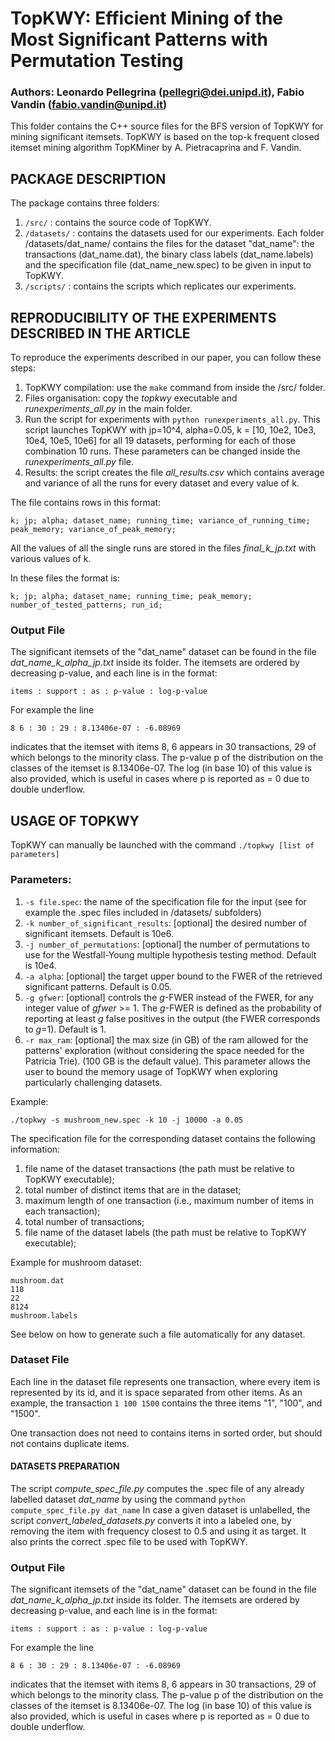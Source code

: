 # TopKWY: Efficient Mining of the Most Significant Patterns with Permutation Testing
### Authors: Leonardo Pellegrina (pellegri@dei.unipd.it), Fabio Vandin (fabio.vandin@unipd.it)

This folder contains the C++ source files for the BFS version of TopKWY for mining significant itemsets.
TopKWY is based on the top-k frequent closed itemset mining algorithm TopKMiner by A. Pietracaprina and F. Vandin. 

## PACKAGE DESCRIPTION

The package contains three folders:

1. `/src/` : contains the source code of TopKWY.
2. `/datasets/` : contains the datasets used for our experiments. Each folder /datasets/dat_name/ contains the files for the dataset "dat_name": the transactions (dat_name.dat), the binary class labels (dat_name.labels) and the specification file (dat_name_new.spec) to be given in input to TopKWY.
3. `/scripts/` : contains the scripts which replicates our experiments.


## REPRODUCIBILITY OF THE EXPERIMENTS DESCRIBED IN THE ARTICLE

To reproduce the experiments described in our paper, you can follow these steps:
1. TopKWY compilation: use the `make` command from inside the /src/ folder.
2. Files organisation: copy the *topkwy* executable and *runexperiments_all.py* in the main folder.
3. Run the script for experiments with `python runexperiments_all.py`. This script launches TopKWY with jp=10^4, alpha=0.05, k = [10, 10e2, 10e3, 10e4, 10e5, 10e6] for all 19 datasets, performing for each of those combination 10 runs. These parameters can be changed inside the *runexperiments_all.py* file.
4. Results: the script creates the file *all_results.csv* which contains average and variance of all the runs for every dataset and every value of k.


The file contains rows in this format:

```
k; jp; alpha; dataset_name; running_time; variance_of_running_time; peak_memory; variance_of_peak_memory;
```

All the values of all the single runs are stored in the files *final_k_jp.txt* with various values of k.

In these files the format is:
```
k; jp; alpha; dataset_name; running_time; peak_memory; number_of_tested_patterns; run_id;
```

### Output File

The significant itemsets of the "dat_name" dataset can be found in the file *dat_name_k_alpha_jp.txt* inside its folder. The itemsets are ordered by decreasing p-value, and each line is in the format:
```
items : support : as : p-value : log-p-value
```
For example the line
```
8 6 : 30 : 29 : 8.13406e-07 : -6.08969
```
indicates that the itemset with items 8, 6 appears in 30 transactions, 29 of which belongs to the minority class. The p-value p of the distribution on the classes of the itemset is 8.13406e-07. The log (in base 10) of this value is also provided, which is useful in cases where p is reported as = 0 due to double underflow.


## USAGE OF TOPKWY

TopKWY can manually be launched with the command `./topkwy [list of parameters]`


### Parameters:

1. `-s file.spec`: the name of the specification file for the input (see for example the .spec files included in /datasets/ subfolders)
2. `-k number_of_significant_results`: [optional] the desired number of significant itemsets. Default is 10e6.
3. `-j number_of_permutations`: [optional] the number of permutations to use for the Westfall-Young multiple hypothesis testing method. Default is 10e4.
4. `-a alpha`: [optional] the target upper bound to the FWER of the retrieved significant patterns. Default is 0.05.
5. `-g gfwer`: [optional] controls the *g*-FWER instead of the FWER, for any integer value of *gfwer* >= 1. The *g*-FWER is defined as the probability of reporting at least *g* false positives in the output (the FWER corresponds to *g*=1). Default is 1.
6. `-r max_ram`: [optional] the max size (in GB) of the ram allowed for the patterns' exploration (without considering the space needed for the Patricia Trie). (100 GB is the default value). This parameter allows the user to bound the memory usage of TopKWY when exploring particularly challenging datasets.

Example:
```
./topkwy -s mushroom_new.spec -k 10 -j 10000 -a 0.05
```

The specification file for the corresponding dataset contains the following information:
1. file name of the dataset transactions (the path must be relative to TopKWY executable);
2. total number of distinct items that are in the dataset;
3. maximum length of one transaction (i.e., maximum number of items in each transaction);
4. total number of transactions;
5. file name of the dataset labels (the path must be relative to TopKWY executable);

Example for mushroom dataset:
```
mushroom.dat
118
22
8124
mushroom.labels
```
See below on how to generate such a file automatically for any dataset.

### Dataset File

Each line in the dataset file represents one transaction, where every item is represented by its id, and it is space separated from other items.
As an example, the transaction `1 100 1500` contains the three items "1", "100", and "1500".

One transaction does not need to contains items in sorted order, but should not contains duplicate items.


#### DATASETS PREPARATION

The script *compute_spec_file.py* computes the .spec file of any already labelled dataset *dat_name* by using the command `python compute_spec_file.py dat_name`
In case a given dataset is unlabelled, the script *convert_labeled_datasets.py* converts it into a labeled one, by removing the item with frequency closest to 0.5 and using it as target. It also prints the correct .spec file to be used with TopKWY.


### Output File

The significant itemsets of the "dat_name" dataset can be found in the file *dat_name_k_alpha_jp.txt* inside its folder. The itemsets are ordered by decreasing p-value, and each line is in the format:
```
items : support : as : p-value : log-p-value
```
For example the line
```
8 6 : 30 : 29 : 8.13406e-07 : -6.08969
```
indicates that the itemset with items 8, 6 appears in 30 transactions, 29 of which belongs to the minority class. The p-value p of the distribution on the classes of the itemset is 8.13406e-07. The log (in base 10) of this value is also provided, which is useful in cases where p is reported as = 0 due to double underflow.
